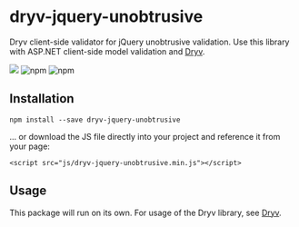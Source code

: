 ﻿# dryv-jquery-unobtrusive

Dryv client-side validator for jQuery unobtrusive validation. Use this library with ASP.NET client-side model validation and [Dryv](https://github.com/mhusseini/Dryv).

[<img src="https://mhusseini.visualstudio.com/_apis/public/build/definitions/f04eca0f-a36d-48b6-b591-8bd1f6febee7/4/badge"/>](https://mhusseini.visualstudio.com/_apis/public/build/definitions/f04eca0f-a36d-48b6-b591-8bd1f6febee7/4/badge) ![npm](https://img.shields.io/npm/dt/dryv-jquery-unobtrusive.svg) ![npm](https://img.shields.io/npm/v/dryv-jquery-unobtrusive.svg)

## Installation
```
npm install --save dryv-jquery-unobtrusive 
```
... or download the JS file directly into your project and reference it from your page:
```
<script src="js/dryv-jquery-unobtrusive.min.js"></script>
```

## Usage
This package will run on its own. For usage of the Dryv library, see [Dryv](https://github.com/mhusseini/Dryv).